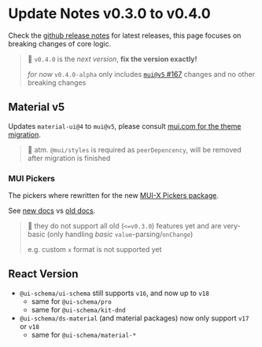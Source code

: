 # Update Notes v0.3.0 to v0.4.0

Check the [github release notes](https://github.com/ui-schema/ui-schema/releases) for latest releases, this page focuses on breaking changes of core logic.

> 🚧 `v0.4.0` is the *next version*, **fix the version exactly!**
>
> *for now* `v0.4.0-alpha` only includes [`mui@v5` #167](https://github.com/ui-schema/ui-schema/issues/167) changes and no other breaking changes

## Material v5

Updates `material-ui@4` to `mui@v5`, please consult [mui.com for the theme migration](https://mui.com/material-ui/guides/migration-v4).

> 🚧 atm. `@mui/styles` is required as `peerDepencency`, will be removed after migration is finished

### MUI Pickers

The pickers where rewritten for the new [MUI-X Pickers package](https://mui.com/x/react-date-pickers/getting-started/).

See [new docs](/docs/material-pickers/Overview) vs [old docs](/docs/widgets/DateTimePickers).

> 🚧 they do not support all old (`<=v0.3.0`) features yet and are very-basic (only handling *basic* `value`-parsing/`onChange`)
>
> e.g. custom `x` format is not supported yet

## React Version

- `@ui-schema/ui-schema` still supports `v16`, and now up to `v18`
    - same for `@ui-schema/pro`
    - same for `@ui-schema/kit-dnd`
- `@ui-schema/ds-material` (and material packages) now only support `v17` or `v18`
    - same for `@ui-schema/material-*`
